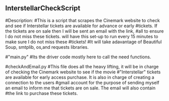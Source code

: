 ## InterstellarCheckScript
#Description:
#This is a script that scrapes the Cinemark website to check and see if Interstellar tickets are available for advance or early #tickets. If the tickets are on sale then I will be sent an email with the link,
#all to ensure I do not miss these tickets. will have this set-up to run every 15 minutes to make sure I do not miss these #tickets!
#It will take adavantage of Beautiful Soup, smtplib, os,and requests libraries.

#"main.py"
#Its the driver code mostly here to call the need functions.

#checkAndEmail.py 
#This file does all the heavy lifting, it will be in charge of checking the Cinemark website to see if the movie #"Interstellar" tickets are available for early access purchase. It is also in charge of creating a connection to the users #gmail account for the purpose of sending myself an email to inform me that tickets are on sale. The email will also contain #the link to purchase these tickets.

